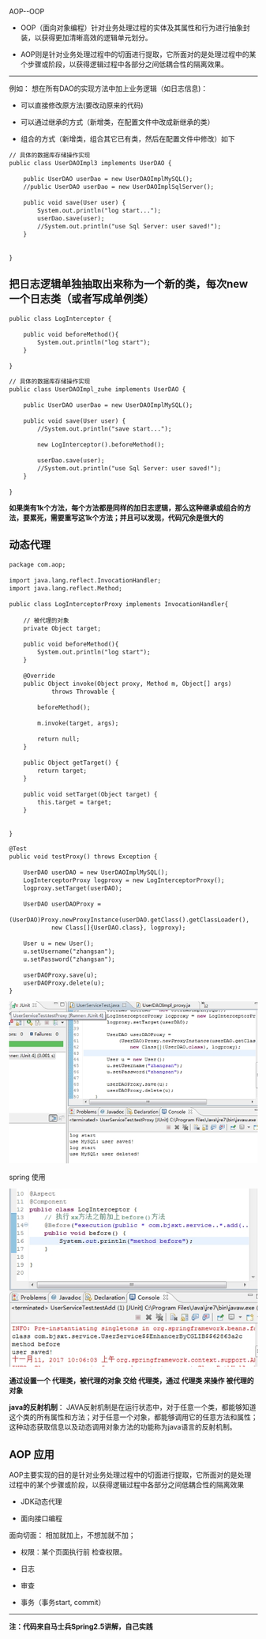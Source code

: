 AOP--OOP

* OOP（面向对象编程）针对业务处理过程的实体及其属性和行为进行抽象封装，以获得更加清晰高效的逻辑单元划分。

* AOP则是针对业务处理过程中的切面进行提取，它所面对的是处理过程中的某个步骤或阶段，以获得逻辑过程中各部分之间低耦合性的隔离效果。

---

例如： 想在所有DAO的实现方法中加上业务逻辑（如日志信息)：


* 可以直接修改原方法(要改动原来的代码)

* 可以通过继承的方式（新增类，在配置文件中改成新继承的类）

* 组合的方式（新增类，组合其它已有类，然后在配置文件中修改）如下

```
// 具体的数据库存储操作实现
public class UserDAOImpl3 implements UserDAO {

	public UserDAO userDao = new UserDAOImplMySQL();
	//public UserDAO userDao = new UserDAOImplSqlServer();

	public void save(User user) {
		System.out.println("log start...");
		userDao.save(user);
		//System.out.println("use Sql Server: user saved!");
	}


}
```


## 把日志逻辑单独抽取出来称为一个新的类，每次new一个日志类（或者写成单例类）



```
public class LogInterceptor {
	
	public void beforeMethod(){
		System.out.println("log start");
	}

}
```

```
// 具体的数据库存储操作实现
public class UserDAOImpl_zuhe implements UserDAO {

	public UserDAO userDao = new UserDAOImplMySQL();
	
	public void save(User user) {
		//System.out.println("save start...");
		
		new LogInterceptor().beforeMethod();
		
		userDao.save(user);
		//System.out.println("use Sql Server: user saved!");
	}

}
```


**如果类有1k个方法，每个方法都是同样的加日志逻辑，那么这种继承或组合的方法，要累死，需要重写这1k个方法；并且可以发现，代码冗余是很大的**

## 动态代理

```
package com.aop;

import java.lang.reflect.InvocationHandler;
import java.lang.reflect.Method;

public class LogInterceptorProxy implements InvocationHandler{
	
	// 被代理的对象
	private Object target;
	
	public void beforeMethod(){
		System.out.println("log start");
	}

	@Override
	public Object invoke(Object proxy, Method m, Object[] args)
			throws Throwable {
		
		beforeMethod();
		
		m.invoke(target, args);
		
		return null;
	}

	public Object getTarget() {
		return target;
	}

	public void setTarget(Object target) {
		this.target = target;
	}

	
}

```

```
@Test
public void testProxy() throws Exception {
    
    UserDAO userDAO = new UserDAOImplMySQL();
    LogInterceptorProxy logproxy = new LogInterceptorProxy();
    logproxy.setTarget(userDAO);
    
    UserDAO userDAOProxy = 
        (UserDAO)Proxy.newProxyInstance(userDAO.getClass().getClassLoader(),
            new Class[]{UserDAO.class}, logproxy);
        
    User u = new User();
    u.setUsername("zhangsan");
    u.setPassword("zhangsan");
    
    userDAOProxy.save(u);
    userDAOProxy.delete(u);
}
```

![](./imgs/01.jpg)


spring 使用

![](./imgs/02.jpg)


**通过设置一个 代理类，被代理的对象 交给 代理类，通过 代理类 来操作 被代理的对象**

**java的反射机制**： JAVA反射机制是在运行状态中，对于任意一个类，都能够知道这个类的所有属性和方法；对于任意一个对象，都能够调用它的任意方法和属性；这种动态获取信息以及动态调用对象方法的功能称为java语言的反射机制。


## AOP 应用

AOP主要实现的目的是针对业务处理过程中的切面进行提取，它所面对的是处理过程中的某个步骤或阶段，以获得逻辑过程中各部分之间低耦合性的隔离效果

* JDK动态代理

* 面向接口编程

面向切面： 相加就加上，不想加就不加；

* 权限：某个页面执行前 检查权限。

* 日志

* 审查

* 事务（事务start, commit）

---
**注：代码来自马士兵Spring2.5讲解，自己实践**
